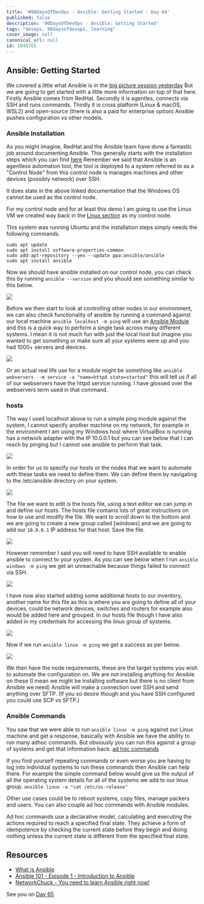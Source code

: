 ```yaml
---
title: '#90DaysOfDevOps - Ansible: Getting Started - Day 64'
published: false
description: '90DaysOfDevOps - Ansible: Getting Started'
tags: "devops, 90daysofdevops, learning"
cover_image: null
canonical_url: null
id: 1048765
---
```

## Ansible: Getting Started

We covered a little what Ansible is in the [big picture session yesterday](day63.md) But we are going to get started with a little more information on top of that here. Firstly Ansible comes from RedHat. Secondly it is agentles, connects via SSH and runs commands. Thirdly it is cross platform (Linux & macOS, WSL2) and open-source (there is also a paid for enterprise option) Ansible pushes configuration vs other models. 

### Ansible Installation 
As you might imagine, RedHat and the Ansible team have done a fantastic job around documenting Ansible. This generally starts with the installation steps which you can find [here](https://docs.ansible.com/ansible/latest/installation_guide/intro_installation.html) Remember we said that Ansible is an agentless automation tool, the tool is deployed to a system referred to as a "Control Node" from this control node is manages machines and other devices (possibly network) over SSH. 

It does state in the above linked documentation that the Windows OS cannot be used as the control node. 

For my control node and for at least this demo I am going to use the Linux VM we created way back in the [Linux section](day20.md) as my control node. 

This system was running Ubuntu and the installation steps simply needs the following commands. 

```
sudo apt update
sudo apt install software-properties-common
sudo add-apt-repository --yes --update ppa:ansible/ansible
sudo apt install ansible
```
Now we should have ansible installed on our control node, you can check this by running `ansible --version` and you should see something similar to this below. 

![](../images/Day64_config1.png?v1)

Before we then start to look at controlling other nodes in our environment, we can also check functionality of ansible by running a command against our local machine `ansible localhost -m ping` will use an [Ansible Module](https://docs.ansible.com/ansible/2.9/user_guide/modules_intro.html) and this is a quick way to perform a single task across many different systems. I mean it is not much fun with just the local host but imagine you wanted to get something or make sure all your systems were up and you had 1000+ servers and devices. 

![](../images/Day64_config2.png?v1)

Or an actual real life use for a module might be something like `ansible webservers --m service -a "name=httpd state=started"` this will tell us if all of our webservers have the httpd service running. I have glossed over the webservers term used in that command. 

### hosts 

The way I used localhost above to run a simple ping module against the system, I cannot specify another machine on my network, for example in the environment I am using my Windows host where VirtualBox is running has a network adapter with the IP 10.0.0.1 but you can see below that I can reach by pinging but I cannot use ansible to perform that task. 

![](../images/Day64_config3.png?v1)

In order for us to specify our hosts or the nodes that we want to automate with these tasks we need to define them. We can define them by navigating to the /etc/ansible directory on your system. 

![](../images/Day64_config4.png?v1)

The file we want to edit is the hosts file, using a text editor we can jump in and define our hosts. The hosts file contains lots of great instructions on how to use and modify the file. We want to scroll down to the bottom and we are going to create a new group called [windows] and we are going to add our `10.0.0.1` IP address for that host. Save the file. 

![](../images/Day64_config5.png?v1)

However remember I said you will need to have SSH available to enable ansible to connect to your system. As you can see below when I run `ansible windows -m ping` we get an unreachable because things failed to connect via SSH. 

![](../images/Day64_config6.png?v1)

I have now also started adding some additional hosts to our inventory, another name for this file as this is where you are going to define all of your devices, could be network devices, switches and routers for example also would be added here and grouped. In our hosts file though I have also added in my credentials for accessing the linux group of systems. 

![](../images/Day64_config7.png?v1)

Now if we run `ansible linux -m ping` we get a success as per below. 

![](../images/Day64_config8.png?v1)

We then have the node requirements, these are the target systems you wish to automate the configuration on. We are not installing anything for Ansible on these (I mean we might be installing software but there is no client from Ansible we need) Ansible will make a connection over SSH and send anything over SFTP. (If you so desire though and you have SSH configured you could use SCP vs SFTP.) 

### Ansible Commands 

You saw that we were able to run `ansible linux -m ping` against our Linux machine and get a response, basically with Ansible we have the ability to run many adhoc commands. But obviously you can run this against a group of systems and get that information back. [ad hoc commands](https://docs.ansible.com/ansible/latest/user_guide/intro_adhoc.html)

If you find yourself repeating commands or even worse you are having to log into individual systems to run these commands then Ansible can help there. For example the simple command below would give us the output of all the operating system details for all of the systems we add to our linux group. 
`ansible linux -a "cat /etc/os-release"`

Other use cases could be to reboot systems, copy files, manage packers and users. You can also couple ad hoc commands with Ansible modules. 

Ad hoc commands use a declarative model, calculating and executing the actions required to reach a specified final state. They achieve a form of idempotence by checking the current state before they begin and doing nothing unless the current state is different from the specified final state.

## Resources 

- [What is Ansible](https://www.youtube.com/watch?v=1id6ERvfozo)
- [Ansible 101 - Episode 1 - Introduction to Ansible](https://www.youtube.com/watch?v=goclfp6a2IQ)
- [NetworkChuck - You need to learn Ansible right now!](https://www.youtube.com/watch?v=5hycyr-8EKs&t=955s)


See you on [Day 65](day65.md)



